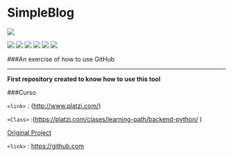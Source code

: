 # SimpleBlog

![](https://drive.google.com/uc?id=1RA1nXWv4Gqy89W6bGWDO4ESg1NzSGO8R)

![](https://img.shields.io/github/stars/simpleBlog/editor.md.svg) ![](https://img.shields.io/github/forks/pandao/editor.md.svg) ![](https://img.shields.io/github/tag/pandao/editor.md.svg) ![](https://img.shields.io/github/release/pandao/editor.md.svg) ![](https://img.shields.io/github/issues/pandao/editor.md.svg) ![](https://img.shields.io/bower/v/editor.md.svg)


###An exercise of how to use GitHub
                
----

**First repository created to know how to use this tool**


###Curso

`<link>` : (http://www.platzi.com/)

`<Class>` :(https://platzi.com/clases/learning-path/backend-python/ )

[Original Project](https://github.com/freddier/hyperblog "Project Reference")

`<link>` : <https://github.com>
